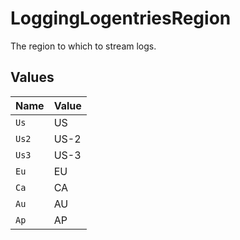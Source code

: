 # LoggingLogentriesRegion

The region to which to stream logs.


## Values

| Name  | Value |
| ----- | ----- |
| `Us`  | US    |
| `Us2` | US-2  |
| `Us3` | US-3  |
| `Eu`  | EU    |
| `Ca`  | CA    |
| `Au`  | AU    |
| `Ap`  | AP    |